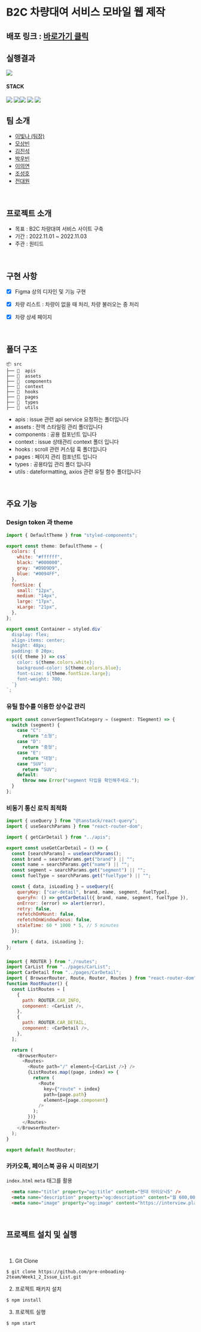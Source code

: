 # B2C 차량대여 서비스 모바일 웹 제작 

## 배포 링크 : [바로가기 클릭](https://3rd-assignment.vercel.app/)


## 실행결과

<img src="https://user-images.githubusercontent.com/99943583/206390851-44860da7-6cd4-4935-b0aa-18534b5ce190.gif">

#### STACK
<img src="https://img.shields.io/badge/React-61DAFB?style=for-the-badge&logo=React&logoColor=white"> <img src="https://img.shields.io/badge/TypeScript-3178C6.svg?&style=for-the-badge&logo==TypeScript&logoColor=white" ><img src="https://img.shields.io/badge/JavaScript-F7DF1E?style=for-the-badge&logo=JavaScript&logoColor=white">
<img src="https://img.shields.io/badge/styled components-DB7093?style=for-the-badge&logo=styled-components&logoColor=white">
<img src="https://img.shields.io/badge/React_Router-CA4245?style=for-the-badge&logo=React Router&logoColor=white">

## 팀 소개

- [이빛나 (팀장)](https://github.com/bitnaleeeee)
- [모상빈](https://github.com/Topbin2)
- [김진석](https://github.com/genuine-seok)
- [박우빈](https://github.com/Debonchocola)
- [이의연](https://github.com/strongpond)
- [조성호](https://github.com/CSH111)
- [전대원](https://github.com/eodnjs467)


<br>

## 프로젝트 소개 

- 목표 : B2C 차량대여 서비스 사이트 구축
- 기간 : 2022.11.01 ~ 2022.11.03
- 주관 : 원티드 
<br>

## 구현 사항
- [x] Figma 상의 디자인 및 기능 구현
- [x] 차량 리스트 : 차량이 없을 때 처리, 차량 불러오는 중 처리
- [x] 차량 상세 페이지 


<br />

## 폴더 구조 

```
📦 src
├── 📂  apis
├── 📂  assets
├── 📂  components
├── 📂  context
├── 📂  hooks
├── 📂  pages
├── 📂  types
├── 📂  utils
```

- apis : issue 관련 api service 요청하는 폴더입니다
- assets : 전역 스타일링 관리 폴더입니다
- components : 공용 컴포넌트 입니다
- context : issue 상태관리 context 폴더 입니다
- hooks : scroll 관련 커스텀 훅 폴더입니다
- pages : 페이지 관리 컴포넌트 입니다
- types : 공용타입 관리 폴더 입니다
- utils : dateformatting, axios 관련 유틸 함수 폴더입니다

<br/>

## 주요 기능

###  Design token 과 theme

```javascript
import { DefaultTheme } from "styled-components";

export const theme: DefaultTheme = {
  colors: {
    white: "#ffffff",
    black: "#000000",
    gray: "#D9D9D9",
    blue: "#0094FF",
  },
  fontSize: {
    small: "12px",
    medium: "14px",
    large: "17px",
    xLarge: "21px",
  },
};

export const Container = styled.div`
  display: flex;
  align-items: center;
  height: 48px;
  padding: 0 20px;
  ${({ theme }) => css`
    color: ${theme.colors.white};
    background-color: ${theme.colors.blue};
    font-size: ${theme.fontSize.large};
    font-weight: 700;
  `}
`;
```

### 유틸 함수를 이용한 상수값 관리

```javascript
export const converSegmentToCategory = (segment: TSegment) => {
  switch (segment) {
    case "C":
      return "소형";
    case "D":
      return "중형";
    case "E":
      return "대형";
    case "SUV":
      return "SUV";
    default:
      throw new Error("segment 타입을 확인해주세요.");
  }
};
```

### 비동기 통신 로직 최적화 


```javascript
import { useQuery } from "@tanstack/react-query";
import { useSearchParams } from "react-router-dom";

import { getCarDetail } from "../apis";

export const useGetCarDetail = () => {
  const [searchParams] = useSearchParams();
  const brand = searchParams.get("brand") || "";
  const name = searchParams.get("name") || "";
  const segment = searchParams.get("segment") || "";
  const fuelType = searchParams.get("fuelType") || "";

  const { data, isLoading } = useQuery({
    queryKey: ["car-detail", brand, name, segment, fuelType],
    queryFn: () => getCarDetail({ brand, name, segment, fuelType }),
    onError: (error) => alert(error),
    retry: false,
    refetchOnMount: false,
    refetchOnWindowFocus: false,
    staleTime: 60 * 1000 * 5, // 5 minutes
  });

  return { data, isLoading };
};
```

### 

```javascript
import { ROUTER } from "./routes";
import CarList from "../pages/CarList";
import CarDetail from "../pages/CarDetail";
import { BrowserRouter, Route, Router, Routes } from "react-router-dom";
function RootRouter() {
  const ListRoutes = [
    {
      path: ROUTER.CAR_INFO,
      component: <CarList />,
    },
    {
      path: ROUTER.CAR_DETAIL,
      component: <CarDetail />,
    },
  ];

  return (
    <BrowserRouter>
      <Routes>
        <Route path="/" element={<CarList />} />
        {ListRoutes.map((page, index) => {
          return (
            <Route
              key={"route" + index}
              path={page.path}
              element={page.component}
            />
          );
        })}
      </Routes>
    </BrowserRouter>
  );
}

export default RootRouter;
```
### 카카오톡, 페이스북 공유 시 미리보기

`index.html` `meta` 태그를 활용

```html
  <meta name="title" property="og:title" content="현대 아이오닉5" />
  <meta name="description" property="og:description" content="월 600,000원" />
  <meta name="image" property="og:image" content="https://interview.platdev.net/ioniq5.png" />
```

<br>

## 프로젝트 설치 및 실행

<br/>

1. Git Clone
```plaintext
$ git clone https://github.com/pre-onboading-2team/Week1_2_Issue_List.git
```

2. 프로젝트 패키지 설치
```plaintext
$ npm install
```
3. 프로젝트 실행

```plaintext
$ npm start
```


